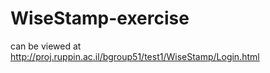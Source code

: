 # WiseStamp-exercise

can be viewed at http://proj.ruppin.ac.il/bgroup51/test1/WiseStamp/Login.html
